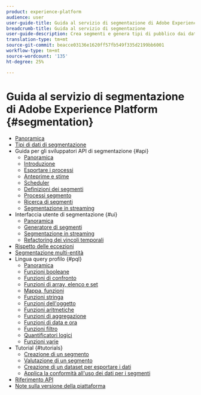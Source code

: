 ```yaml
---
product: experience-platform
audience: user
user-guide-title: Guida al servizio di segmentazione di Adobe Experience Platform
breadcrumb-title: Guida al servizio di segmentazione
user-guide-description: Crea segmenti e genera tipi di pubblico dai dati dei profili cliente in tempo reale.
translation-type: tm+mt
source-git-commit: beacce03136e1620ff57fb549f335d2199bb6001
workflow-type: tm+mt
source-wordcount: '135'
ht-degree: 25%

---
```



# Guida al servizio di segmentazione di Adobe Experience Platform {#segmentation}

- [Panoramica](home.md)
- [Tipi di dati di segmentazione](data-types.md)
- Guida per gli sviluppatori API di segmentazione {#api}
   - [Panoramica](api/overview.md)
   - [Introduzione](api/getting-started.md)
   - [Esportare i processi](api/export-jobs.md)
   - [Anteprime e stime](api/previews-and-estimates.md)
   - [Scheduler](api/schedules.md)
   - [Definizioni dei segmenti](api/segment-definitions.md)
   - [Processi segmento](api/segment-jobs.md)
   - [Ricerca di segmenti](api/segment-search.md)
   - [Segmentazione in streaming](api/streaming-segmentation.md)
- Interfaccia utente di segmentazione {#ui}
   - [Panoramica](ui/overview.md)
   - [Generatore di segmenti](ui/segment-builder.md)
   - [Segmentazione in streaming](ui/streaming-segmentation.md)
   - [Refactoring dei vincoli temporali](ui/segment-refactoring.md)
- [Rispetto delle eccezioni](honoring-opt-outs.md)
- [Segmentazione multi-entità](multi-entity-segmentation.md)
- Lingua query profilo {#pql}
   - [Panoramica](pql/overview.md)
   - [Funzioni booleane](pql/boolean-functions.md)
   - [Funzioni di confronto](pql/comparison-functions.md)
   - [Funzioni di array, elenco e set](pql/array-functions.md)
   - [Mappa, funzioni](pql/map-functions.md)
   - [Funzioni stringa](pql/string-functions.md)
   - [Funzioni dell&#39;oggetto](pql/object-functions.md)
   - [Funzioni aritmetiche](pql/arithmetic-functions.md)
   - [Funzioni di aggregazione](pql/aggregation-functions.md)
   - [Funzioni di data e ora](pql/datetime-functions.md)
   - [Funzioni filtro](pql/filter-functions.md)
   - [Quantificatori logici](pql/logical-quantifiers.md)
   - [Funzioni varie](pql/misc-functions.md)
- Tutorial {#tutorials}
   - [Creazione di un segmento](tutorials/create-a-segment.md)
   - [Valutazione di un segmento](tutorials/evaluate-a-segment.md)
   - [Creazione di un dataset per esportare i dati](tutorials/create-dataset-export-segment.md)
   - [Applica la conformità all&#39;uso dei dati per i segmenti](tutorials/governance.md)
- [Riferimento API](https://www.adobe.io/apis/experienceplatform/home/api-reference.html#!acpdr/swagger-specs/segmentation.yaml)
- [Note sulla versione della piattaforma](https://www.adobe.com/go/platform-release-notes-en)